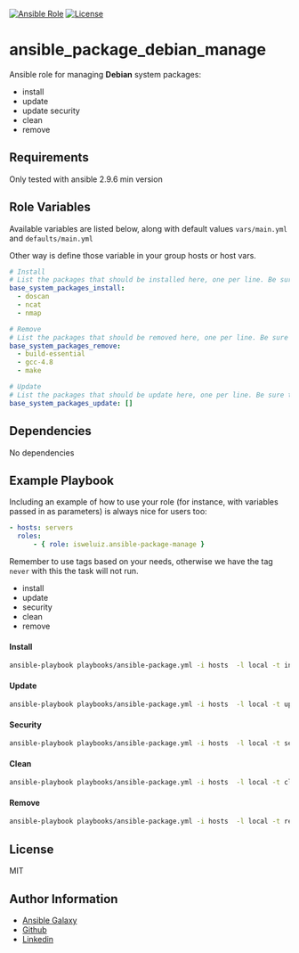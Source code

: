 [![Ansible Role](https://img.shields.io/ansible/quality/27842.svg)](https://galaxy.ansible.com/isweluiz/ansible_package_debian_manage)
[![License](https://img.shields.io/badge/license-MIT-brightgreen.svg?style=flat-square)](https://github.com/isweluiz/ansible-role-manage-system/blob/master/LICENSE)

ansible_package_debian_manage
=========
Ansible role for managing **Debian** system packages: 

- install
- update
- update security
- clean
- remove

Requirements
------------
Only tested with ansible 2.9.6 min version


Role Variables
--------------
Available variables are listed below, along with default values  `vars/main.yml`  and `defaults/main.yml`

Other way is define those variable in your group hosts or host vars. 

```YAML
# Install 
# List the packages that should be installed here, one per line. Be sure to remove the '[]'
base_system_packages_install: 
  - doscan
  - ncat
  - nmap

# Remove 
# List the packages that should be removed here, one per line. Be sure to remove the '[]'
base_system_packages_remove: 
  - build-essential
  - gcc-4.8
  - make

# Update 
# List the packages that should be update here, one per line. Be sure to remove the '[]'
base_system_packages_update: []
```


Dependencies
------------
No dependencies 


Example Playbook
----------------

Including an example of how to use your role (for instance, with variables passed in as parameters) is always nice for users too:

```yaml
- hosts: servers
  roles:
      - { role: isweluiz.ansible-package-manage }
```

Remember to use tags based on your needs, otherwise we have the tag `never` with this the task will not run. 
- install
- update
- security
- clean
- remove


#### Install 
```bash
ansible-playbook playbooks/ansible-package.yml -i hosts  -l local -t install
```

#### Update 
```bash
ansible-playbook playbooks/ansible-package.yml -i hosts  -l local -t update
```

#### Security 
```bash
ansible-playbook playbooks/ansible-package.yml -i hosts  -l local -t security
```

#### Clean 
```bash
ansible-playbook playbooks/ansible-package.yml -i hosts  -l local -t clean
```

#### Remove 
```bash
ansible-playbook playbooks/ansible-package.yml -i hosts  -l local -t remove
```


License
-------

MIT

Author Information
------------------
- [Ansible Galaxy](https://galaxy.ansible.com/isweluiz)
- [Github](https://github.com/isweluiz)
- [Linkedin](https://www.linkedin.com/in/isweluiz)
